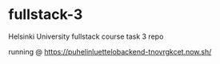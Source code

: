# fullstack-3
Helsinki University fullstack course task 3 repo

running @ https://puhelinluettelobackend-tnovrgkcet.now.sh/
